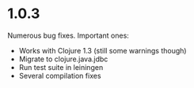 1.0.3
=====

Numerous bug fixes. Important ones:

- Works with Clojure 1.3 (still some warnings though)
- Migrate to clojure.java.jdbc
- Run test suite in leiningen
- Several compilation fixes

